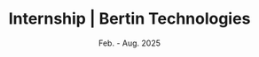 ---
title: 'Internship | Bertin Technologies'
description: 'Six-month end-of-study internship at Bertin Technologies, Aix-en-Provence, France. Development of an aerial target detection solution using infrared imaging and deep learning methods for military applications.'
date: "Feb. - Aug. 2025"
image: '/Portfolio/images/logo_bertin_tech.png'
link: 'https://www.bertin-technologies.fr/'
tags: ["internship", "python"]
order: 48
---